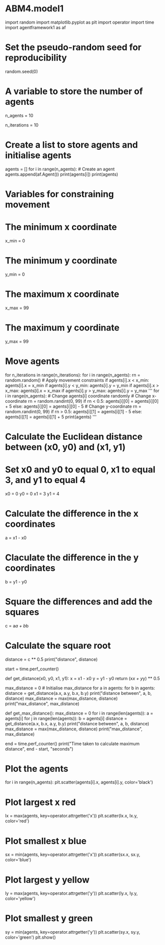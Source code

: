 # ABM4.model1
import random
import matplotlib.pyplot as plt
import operator
import time
import agentframework1 as af

# Set the pseudo-random seed for reproducibility
random.seed(0)

# A variable to store the number of agents
n_agents = 10

n_iterations = 10

# Create a list to store agents and initialise agents
agents = []
for i in range(n_agents):
    # Create an agent
    agents.append(af.Agent())
    print(agents[i])
print(agents)

# Variables for constraining movement
# The minimum x coordinate
x_min = 0
# The minimum y coordinate
y_min = 0
# The maximum x coordinate
x_max = 99
# The maximum y coordinate
y_max = 99

# Move agents
for n_iterations in range(n_iterations):
    for i in range(n_agents):
        rn = random.random()
        # Apply movement constraints
        if agents[i].x < x_min:
            agents[i].x = x_min
        if agents[i].y < y_min:
            agents[i].y = y_min
        if agents[i].x > x_max:
            agents[i].x = x_max
        if agents[i].y > y_max:
            agents[i].y = y_max
'''
for i in range(n_agents):
    # Change agents[i] coordinate randomly
    # Change x-coordinate
    rn = random.randint(0, 99)
    if rn < 0.5:
        agents[i][0] = agents[i][0] + 5
    else:
        agents[i][0] = agents[i][0] - 5
    # Change y-coordinate
    rn = random.randint(0, 99)
    if rn > 0.5:
        agents[i][1] = agents[i][1] - 5
    else:
        agents[i][1] = agents[i][1] + 5
print(agents)
'''

# Calculate the Euclidean distance between (x0, y0) and (x1, y1)
# Set x0 and y0 to equal 0, x1 to equal 3, and y1 to equal 4
x0 = 0
y0 = 0
x1 = 3
y1 = 4
# Calculate the difference in the x coordinates
a = x1 - x0
# Claculate the difference in the y coordinates
b = y1 - y0
# Square the differences and add the squares
c = a*a + b*b
# Calculate the square root
distance = c ** 0.5
print("distance", distance)

start = time.perf_counter()

def get_distance(x0, y0, x1, y1):
    x = x1 - x0
    y = y1 - y0
    return (x*x + y*y) ** 0.5

max_distance = 0 # Initialise max_distance
for a in agents:
    for b in agents:
        distance = get_distance(a.x, a.y, b.x, b.y)
        print("distance between", a, b, distance)
        max_distance = max(max_distance, distance)
        print("max_distance", max_distance)

def get_max_distance():
    max_distance = 0
    for i in range(len(agents)):
        a = agents[i]
        for j in range(len(agents)):
            b = agents[i]
            distance = get_distance(a.x, b.x, a.y, b.y)
            print("distance between", a, b, distance)
            max_distance = max(max_distance, distance)
            print("max_distance", max_distance)

end = time.perf_counter()
print("Time taken to calculate maximum distance", end - start, "seconds")

# Plot the agents
for i in range(n_agents):
    plt.scatter(agents[i].x, agents[i].y, color='black')
# Plot largest x red
lx = max(agents, key=operator.attrgetter('x'))
plt.scatter(lx.x, lx.y, color='red')
# Plot smallest x blue
sx = min(agents, key=operator.attrgetter('x'))
plt.scatter(sx.x, sx.y, color='blue')
# Plot largest y yellow
ly = max(agents, key=operator.attrgetter('y'))
plt.scatter(ly.x, ly.y, color='yellow')
# Plot smallest y green
sy = min(agents, key=operator.attrgetter('y'))
plt.scatter(sy.x, sy.y, color='green')
plt.show()
